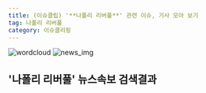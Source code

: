 ```yaml
---
title: (이슈클립) '**나폴리 리버풀**' 관련 이슈, 기사 모아 보기
tag: 나폴리 리버풀
category: 이슈클리핑
---
```

![wordcloud](https://s3.ap-northeast-2.amazonaws.com/lyrics101-wordcloud/2018-10-04-1538605273.png)
![news_img](https://user-images.githubusercontent.com/42597476/44507050-1206f400-a6e4-11e8-8d98-7ffbfebb353f.png)
## **'**나폴리 리버풀**'** 뉴스속보 검색결과

